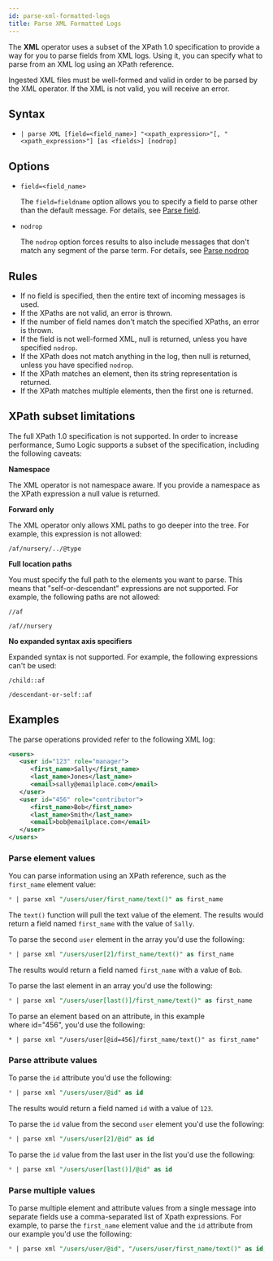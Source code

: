```yaml
---
id: parse-xml-formatted-logs
title: Parse XML Formatted Logs
---
```



The **XML** operator uses a subset of the XPath 1.0 specification to provide a way for you to parse fields from XML logs. Using it, you can specify what to parse from an XML log using an XPath reference.

Ingested XML files must be well-formed and valid in order to be parsed by the XML operator. If the XML is not valid, you will receive an error.

## Syntax

* `| parse XML [field=<field_name>] "<xpath_expression>"[, "<xpath_expression>"] [as <fields>] [nodrop]`

## Options

* `field=<field_name>` 

    The `field=fieldname` option allows you to specify a field to parse other than the default message. For details, see [Parse field](parse-field-option.md). 

* `nodrop` 

    The `nodrop` option forces results to also include messages that don't match any segment of the parse term. For details, see [Parse nodrop](parse-nodrop-option.md)

## Rules

* If no field is specified, then the entire text of incoming messages is used.
* If the XPaths are not valid, an error is thrown.
* If the number of field names don't match the specified XPaths, an error is thrown.
* If the field is not well-formed XML, null is returned, unless you have specified `nodrop`.
* If the XPath does not match anything in the log, then null is returned, unless you have specified `nodrop`.
* If the XPath matches an element, then its string representation is returned.
* If the XPath matches multiple elements, then the first one is returned.

## XPath subset limitations

The full XPath 1.0 specification is not supported. In order to increase performance, Sumo Logic supports a subset of the specification, including the following caveats:

**Namespace**

The XML operator is not namespace aware. If you provide a namespace as the XPath expression a null value is returned.

**Forward only**

The XML operator only allows XML paths to go deeper into the tree. For example, this expression is not allowed:

`/af/nursery/../@type`

**Full location paths**

You must specify the full path to the elements you want to parse. This means that "self-or-descendant" expressions are not supported. For example, the following paths are not allowed:

`//af`

`/af//nursery`

**No expanded syntax axis specifiers**

Expanded syntax is not supported. For example, the following expressions can't be used:

`/child::af`

`/descendant-or-self::af`

## Examples

The parse operations provided refer to the following XML log:

```xml
<users>
   <user id="123" role="manager">
      <first_name>Sally</first_name>
      <last_name>Jones</last_name>
      <email>sally@emailplace.com</email>
   </user>
   <user id="456" role="contributor">
      <first_name>Bob</first_name>
      <last_name>Smith</last_name>
      <email>bob@emailplace.com</email>
   </user>
</users>
```

### Parse element values

You can parse information using an XPath reference, such as the `first_name` element value:

```sql
* | parse xml "/users/user/first_name/text()" as first_name
```

The `text()` function will pull the text value of the element. The results would return a field named `first_name` with the value of `Sally`.

To parse the second `user` element in the array you'd use the following:

```sql
* | parse xml "/users/user[2]/first_name/text()" as first_name
```

The results would return a field named `first_name` with a value of `Bob`.

To parse the last element in an array you'd use the following:

```sql
* | parse xml "/users/user[last()]/first_name/text()" as first_name
```

To parse an element based on an attribute, in this example where id="456", you'd use the following:

```
* | parse xml "/users/user[@id=456]/first_name/text()" as first_name"
```

### Parse attribute values

To parse the `id` attribute you'd use the following:

```sql
* | parse xml "/users/user/@id" as id
```

The results would return a field named `id` with a value of `123`.

To parse the `id` value from the second `user` element you'd use the following:

```sql
* | parse xml "/users/user[2]/@id" as id
```

To parse the `id` value from the last user in the list you'd use the following: 

```sql
* | parse xml "/users/user[last()]/@id" as id
```

### Parse multiple values

To parse multiple element and attribute values from a single message into separate fields use a comma-separated list of Xpath expressions. For example, to parse the `first_name` element value and the `id` attribute from our example you'd use the following: 

```sql
* | parse xml "/users/user/@id", "/users/user/first_name/text()" as id, first_name
```
